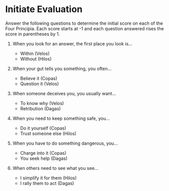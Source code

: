# Initiate Evaluation

Answer the following questions to determine the initial score on each of the Four Principia. 
Each score starts at -1 and each question answered rises the score in parentheses by 1.

1. When you look for an answer, the first place you look is...
   * Within (Velos)
   * Without (Hilos)

1. When your gut tells you something, you often...
   * Believe it (Copas)
   * Question it (Velos)
  
1. When someone deceives you, you usually want...
   * To know why (Velos)
   * Retribution (Dagas)

1. When you need to keep something safe, you...
   * Do it yourself (Copas)
   * Trust someone else (Hilos)
 
1. When you have to do something dangerous, you...
   * Charge into it (Copas)
   * You seek help (Dagas)
 
1. When others need to see what you see...
   * I simplify it for them (Hilos)
   * I rally them to act (Dagas)

